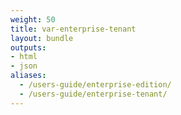 ```yaml
---
weight: 50
title: var-enterprise-tenant
layout: bundle
outputs:
- html
- json
aliases:
  - /users-guide/enterprise-edition/
  - /users-guide/enterprise-tenant/
---
```

